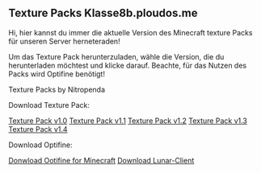## Texture Packs Klasse8b.ploudos.me

Hi, hier kannst du immer die aktuelle Version des Minecraft texture Packs für unseren Server herneteraden!

Um das Texture Pack herunterzuladen, wähle die Version, die du herunterladen möchtest und klicke darauf. Beachte, für das Nutzen des Packs wird Optifine benötigt!


Texture Packs by Nitropenda

Download Texture Pack:

[Texture Pack v1.0](https://youtube.com)
[Texture Pack v1.1](https://youtube.com)
[Texture Pack v1.2](https://youtube.com)
[Texture Pack v1.3](https://youtube.com)
[Texture Pack v1.4](https://youtube.com)

Download Optifine:

[Donwload Ootifine for Minecraft](https://youtube.com)
[Download Lunar-Client](https://www.lunarclient.com/download/)

